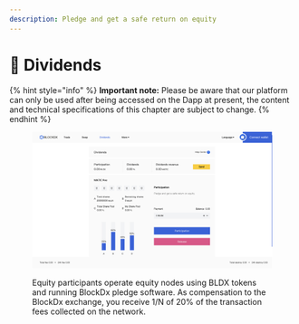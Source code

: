 ```yaml
---
description: Pledge and get a safe return on equity
---
```


# 🎉 Dividends

{% hint style="info" %}
**Important note:** Please be aware that our platform can only be used after being accessed on the Dapp at present, the content and technical specifications of this chapter are subject to change.
{% endhint %}

<figure><img src="../.gitbook/assets/截屏2022-12-20 04.39.52.png" alt=""><figcaption><p>Equity participants operate equity nodes using BLDX tokens and running BlockDx pledge software. As compensation to the BlockDx exchange, you receive 1/N of 20% of the transaction fees collected on the network.</p></figcaption></figure>
